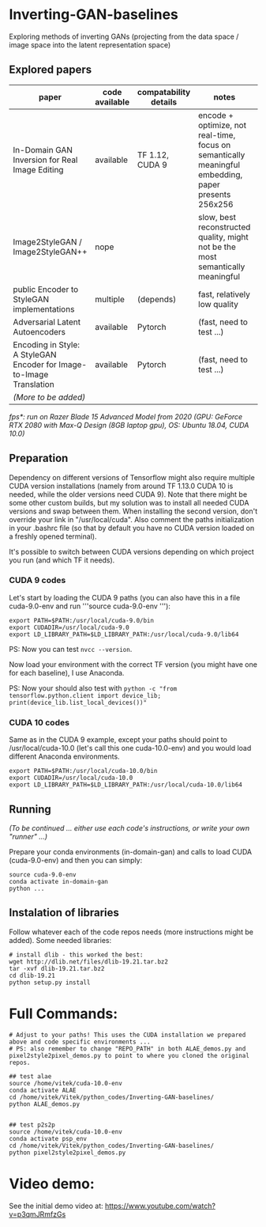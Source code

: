 # Inverting-GAN-baselines
Exploring methods of inverting GANs (projecting from the data space / image space into the latent representation space)


## Explored papers

| paper                                          | code available | compatability details | notes                                                                                                | fps* |
|------------------------------------------------|----------------|-----------------------|------------------------------------------------------------------------------------------------------|-----|
| In-Domain GAN Inversion for Real Image Editing          | available      | TF 1.12, CUDA 9       | encode + optimize, not real-time, focus on semantically meaningful embedding, paper presents 256x256 | |
| Image2StyleGAN / Image2StyleGAN++                       | nope           |                       | slow, best reconstructed quality, might not be the most semantically meaningful                      | |
| public Encoder to StyleGAN implementations              | multiple       | (depends)             | fast, relatively low quality                                                                         | |
| Adversarial Latent Autoencoders                         | available      | Pytorch               | (fast, need to test ...)                                                                             | 11 fps |
| Encoding in Style: A StyleGAN Encoder for Image-to-Image Translation | available   |  Pytorch    | (fast, need to test ...)                                                                             | 5.7 fps |
| _(More to be added)_                                      |                |                       |                                                                                                      | |


[//]: # (|                                                       |                |                       |                                                 |)

_fps*: run on Razer Blade 15 Advanced Model from 2020 (GPU: GeForce RTX 2080 with Max-Q Design (8GB laptop gpu), OS: Ubuntu 18.04, CUDA 10.0)_

## Preparation

Dependency on different versions of Tensorflow might also require multiple CUDA version installations (namely from around TF 1.13.0 CUDA 10 is needed, while the older versions need CUDA 9). Note that there might be some other custom builds, but my solution was to install all needed CUDA versions and swap between them. When installing the second version, don't override your link in "/usr/local/cuda". Also comment the paths initialization in your .bashrc file (so that by default you have no CUDA version loaded on a freshly opened terminal).

It's possible to switch between CUDA versions depending on which project you run (and which TF it needs).

### CUDA 9 codes

Let's start by loading the CUDA 9 paths (you can also have this in a file cuda-9.0-env and run '''source cuda-9.0-env '''):

```
export PATH=$PATH:/usr/local/cuda-9.0/bin
export CUDADIR=/usr/local/cuda-9.0
export LD_LIBRARY_PATH=$LD_LIBRARY_PATH:/usr/local/cuda-9.0/lib64
```

PS: Now you can test ```nvcc --version```.

Now load your environment with the correct TF version (you might have one for each baseline), I use Anaconda.

PS: Now your should also test with ```python -c "from tensorflow.python.client import device_lib; print(device_lib.list_local_devices())"```

### CUDA 10 codes

Same as in the CUDA 9 example, except your paths should point to /usr/local/cuda-10.0 (let's call this one cuda-10.0-env) and you would load different Anaconda environments.

```
export PATH=$PATH:/usr/local/cuda-10.0/bin
export CUDADIR=/usr/local/cuda-10.0
export LD_LIBRARY_PATH=$LD_LIBRARY_PATH:/usr/local/cuda-10.0/lib64
```

## Running

_(To be continued ... either use each code's instructions, or write your own "runner" ...)_

Prepare your conda environments (in-domain-gan) and calls to load CUDA (cuda-9.0-env) and then you can simply:

```
source cuda-9.0-env
conda activate in-domain-gan
python ...
```

## Instalation of libraries

Follow whatever each of the code repos needs (more instructions might be added). Some needed libraries:


```
# install dlib - this worked the best:
wget http://dlib.net/files/dlib-19.21.tar.bz2
tar -xvf dlib-19.21.tar.bz2
cd dlib-19.21
python setup.py install
```


# Full Commands:


```
# Adjust to your paths! This uses the CUDA installation we prepared above and code specific environments ...
# PS: also remember to change "REPO_PATH" in both ALAE_demos.py and pixel2style2pixel_demos.py to point to where you cloned the original repos.

## test alae
source /home/vitek/cuda-10.0-env
conda activate ALAE
cd /home/vitek/Vitek/python_codes/Inverting-GAN-baselines/
python ALAE_demos.py


## test p2s2p
source /home/vitek/cuda-10.0-env
conda activate psp_env
cd /home/vitek/Vitek/python_codes/Inverting-GAN-baselines/
python pixel2style2pixel_demos.py

```

# Video demo:

See the initial demo video at: https://www.youtube.com/watch?v=p3qmJRmfzGs
